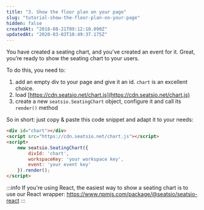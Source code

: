 ```yaml
---
title: "3. Show the floor plan on your page"
slug: "tutorial-show-the-floor-plan-on-your-page"
hidden: false
createdAt: "2018-08-21T09:12:10.090Z"
updatedAt: "2020-03-03T10:49:37.175Z"
---
```

You have created a seating chart, and you&#39;ve created an event for it. Great, you’re ready to show the seating chart to your users.

To do this, you need to: 

1. add an empty div to your page and give it an id. `chart` is an excellent choice.
2. load [https://cdn.seatsio.net/chart.js](https://cdn.seatsio.net/chart.js)
3. create a new `seatsio.SeatingChart` object, configure it and call its `render()` method

So in short: just copy &amp; paste this code snippet and adapt it to your needs:
```html
<div id="chart"></div>
<script src="https://cdn.seatsio.net/chart.js"></script>
<script>
    new seatsio.SeatingChart({
        divId: 'chart',
        workspaceKey: 'your workspace key',
        event: 'your event key'
    }).render();
</script>
```

:::info 
If you're using React, the easiest way to show a seating chart is to use our React wrapper: https://www.npmjs.com/package/@seatsio/seatsio-react
:::
